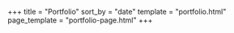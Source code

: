 +++
title = "Portfolio"
sort_by = "date"
template = "portfolio.html"
page_template = "portfolio-page.html"
+++